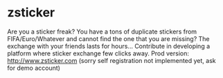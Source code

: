 # zsticker
Are you a sticker freak? 
You have a tons of duplicate stickers from FIFA/Euro/Whatever and cannot find the one that you are missing?
The exchange with your friends lasts for hours...
Contribute in developing a platform where sticker exchange few clicks away.
Prod version: http://www.zsticker.com (sorry self registration not implemented yet, ask for demo account)
